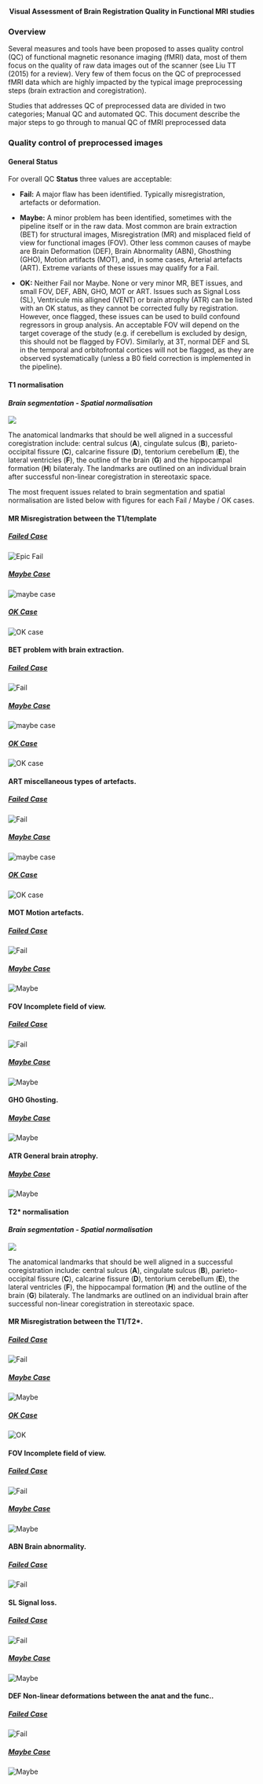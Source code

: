 <p align="center">
   <strong> Visual Assessment of Brain Registration Quality in Functional MRI studies </strong>
</p>

### Overview
Several measures and tools have been proposed to asses quality control (QC) of functional magnetic resonance imaging (fMRI) data, most of them focus on the quality of raw data images out of the scanner (see Liu TT (2015) for a review). Very few of them focus on the QC of  preprocessed fMRI data which are highly impacted by the typical image preprocessing steps (brain extraction and coregistration).

Studies that addresses QC of preprocessed data are divided in two categories;  Manual QC and automated QC. This document describe the major steps to  go through to manual QC of fMRI preprocessed data

### Quality control of preprocessed images
#### General Status

For overall QC **Status** three values are acceptable:
- **Fail:**  A major flaw has been identified. Typically misregistration, artefacts or deformation.

- **Maybe:**  A minor problem has been identified, sometimes with the pipeline itself or in the raw data. Most common are brain extraction (BET) for structural images, Misregistration (MR) and misplaced field of view  for functional images (FOV). Other less common causes of maybe are Brain Deformation (DEF), Brain Abnormality (ABN), Ghosthing (GHO), Motion artifacts (MOT), and, in some cases, Arterial artefacts (ART). Extreme variants of these issues may qualify for a Fail.

- **OK:** Neither Fail nor Maybe. None or very minor MR, BET issues, and small FOV, DEF, ABN, GHO, MOT or ART.  Issues such as Signal Loss (SL), Ventricule mis alligned (VENT) or brain atrophy (ATR) can be listed with an OK status, as they cannot be corrected fully by registration. However, once flagged, these issues can be used to build confound regressors in group analysis. An acceptable FOV will depend on the target coverage of the study (e.g. if cerebellum is excluded by design, this should not be flagged by FOV). Similarly, at 3T, normal DEF and SL in the temporal and orbitofrontal cortices will not be flagged, as they are observed systematically (unless a B0 field correction is implemented in the pipeline).   

#### T1 normalisation
#### *Brain segmentation - Spatial normalisation*
![](https://github.com/SIMEXP/zooniverse_qc/blob/master/qc_manual/fig_qc_t1.png?raw=true)

The anatomical landmarks that should be well aligned in a successful coregistration include: central sulcus (**A**), cingulate sulcus (**B**), parieto-occipital fissure (**C**), calcarine fissure (**D**), tentorium cerebellum (**E**), the lateral ventricles (**F**), the outline of the brain (**G**) and the hippocampal formation (**H**) bilateraly. The landmarks are outlined on an individual brain after successful non-linear coregistration in stereotaxic space.

The most frequent issues related to brain segmentation and spatial normalisation are listed below with figures for each Fail / Maybe / OK cases.

#### **MR** Misregistration between the T1/template

#####  [Failed Case](http://simexp.github.io/adhd200_qc_niak/wrapper_X0010032.html)


![Epic Fail](https://github.com/SIMEXP/zooniverse_qc/blob/master/qc_manual/Fig_anat_MR_fail/summary_X_0010032_anat2template_target.gif?raw=true)

#####  [Maybe Case](http://simexp.github.io/adhd200_qc_niak/wrapper_X0021005.html)
![maybe case](https://github.com/SIMEXP/zooniverse_qc/blob/master/qc_manual/Fig_anat_MR_maybe/summary_X_0021005_anat2template_target.gif?raw=true)

#####  [OK Case](http://simexp.github.io/adhd200_qc_athena/wrapper_X0021005.html)
![OK case](https://github.com/SIMEXP/zooniverse_qc/blob/master/qc_manual/Fig_anat_MR_ok/summary_X_0021041_anat2template_target.gif?raw=true)

#### **BET** problem with brain extraction.

#####  [Failed Case](http://simexp.github.io/adhd200_qc_athena/wrapper_X3699991.html)


![ Fail](https://github.com/SIMEXP/zooniverse_qc/blob/master/qc_manual/Fig_anat_BET_fail/summary_X_3699991_anat2template_target.gif?raw=true)

#####  [Maybe Case](http://simexp.github.io/adhd200_qc_niak/wrapper_X0010042.html)
![maybe case](https://github.com/SIMEXP/zooniverse_qc/blob/master/qc_manual/Fig_anat_BET_maybe/summary_X_0010042_anat2template_target.gif?raw=true)

#####  [OK Case](http://simexp.github.io/adhd200_qc_niak/wrapper_X1988015.html)
![OK case](https://github.com/SIMEXP/zooniverse_qc/blob/master/qc_manual/Fig_anat_BET_OK/summary_X_1988015_anat2template_target.gif?raw=true)


#### **ART**    miscellaneous types of artefacts.

#####  [Failed Case](http://simexp.github.io/adhd200_qc_niak/wrapper_X0010013.html)


![ Fail](https://github.com/SIMEXP/zooniverse_qc/blob/master/qc_manual/Fig_anat_ART_fail/summary_X_0010013_anat2template_target.gif?raw=true)

#####  [Maybe Case](http://simexp.github.io/adhd200_qc_niak/wrapper_X2026113.html)
![maybe case](https://github.com/SIMEXP/zooniverse_qc/blob/master/qc_manual/Fig_anat_ART_maybe/summary_X_2026113_anat2template_target.gif?raw=true)

#####  [OK Case](http://simexp.github.io/adhd200_qc_niak/wrapper_X0021043.html)
![OK case](https://github.com/SIMEXP/zooniverse_qc/blob/master/qc_manual/Fig_anat_ART_OK/summary_X_0021043_anat2template_target.gif?raw=true)


#### **MOT** Motion artefacts.

#####  [Failed Case](http://simexp.github.io/adhd200_qc_niak/wrapper_X0010003.html)

![ Fail](https://github.com/SIMEXP/zooniverse_qc/blob/master/qc_manual/Fig_anat_MOT_fail/summary_X_0010003_anat2template_target.gif?raw=true)

#####  [Maybe Case](http://simexp.github.io/adhd200_qc_niak/wrapper_X1696588.html)

![ Maybe](https://github.com/SIMEXP/zooniverse_qc/blob/master/qc_manual/Fig_anat_MOT_maybe/summary_X_1696588_anat2template_target.gif?raw=true)


#### **FOV** Incomplete field of view.

##### [Failed Case](http://simexp.github.io/adhd200_qc_athena/wrapper_X2854839.html)

![ Fail](https://github.com/SIMEXP/zooniverse_qc/blob/master/qc_manual/Fig_anat_FOV_fail/summary_X_2854839_anat2template_target.gif?raw=true)

#####  [Maybe Case](http://simexp.github.io/adhd200_qc_niak/wrapper_X2907383.html)

![ Maybe](https://github.com/SIMEXP/zooniverse_qc/blob/master/qc_manual/Fig_anat_FOV_maybe/summary_X_2907383_anat2template_target.gif?raw=true)


#### **GHO** Ghosting.

#####  [Maybe Case](http://simexp.github.io/adhd200_qc_niak/wrapper_X3515506.html)

![ Maybe](https://github.com/SIMEXP/zooniverse_qc/blob/master/qc_manual/Fig_anat_GHO_maybe/summary_X_3515506_anat2template_target.gif?raw=true)


#### **ATR** General brain atrophy.

#####  [Maybe Case](http://simexp.github.io/adhd200_qc_niak/wrapper_X3163200.html)

![ Maybe](https://github.com/SIMEXP/zooniverse_qc/blob/master/qc_manual/Fig_anat_ATR_maybe/summary_X_3163200_anat2template_target.gif?raw=true)



#### T2* normalisation
#### *Brain segmentation - Spatial normalisation*
![](https://github.com/SIMEXP/zooniverse_qc/blob/master/qc_manual/fig_qc_t2.png?raw=true)

The anatomical landmarks that should be well aligned in a successful coregistration include: central sulcus (**A**), cingulate sulcus (**B**), parieto-occipital fissure (**C**), calcarine fissure (**D**), tentorium cerebellum (**E**), the lateral ventricles (**F**), the hippocampal formation (**H**) and the outline of the brain (**G**) bilateraly. The landmarks are outlined on an individual brain after successful non-linear coregistration in stereotaxic space.

#### **MR** Misregistration between the T1/T2*.

##### [Failed Case](http://simexp.github.io/adhd200_qc_athena/wrapper_X0026030.html)

![ Fail](https://github.com/SIMEXP/zooniverse_qc/blob/master/qc_manual/Fig_func_MR_fail/summary_X_0026030_func2anat_target.gif?raw=true)

#####  [Maybe Case](http://simexp.github.io/adhd200_qc_athena/wrapper_X0010002.html)

![ Maybe](https://github.com/SIMEXP/zooniverse_qc/blob/master/qc_manual/Fig_func_MR_maybe/summary_X_0010002_func2anat_target.gif?raw=true)

#####  [OK Case](http://simexp.github.io/adhd200_qc_niak/wrapper_X0010054.html)

![ OK](https://github.com/SIMEXP/zooniverse_qc/blob/master/qc_manual/Fig_func_MR_OK/summary_X_0010054_func2anat_target.gif?raw=true)

#### **FOV** Incomplete field of view.

##### [Failed Case](http://simexp.github.io/adhd200_qc_niak/wrapper_X0026043.html)

![ Fail](https://github.com/SIMEXP/zooniverse_qc/blob/master/qc_manual/Fig_func_FOV_fail/summary_X_0026043_func2anat_target.gif?raw=true)

#####  [Maybe Case](http://simexp.github.io/adhd200_qc_niak/wrapper_X0026005.html)

![ Maybe](https://github.com/SIMEXP/zooniverse_qc/blob/master/qc_manual/Fig_func_FOV_maybe/summary_X_0026005_func2anat_target.gif?raw=true)

#### **ABN**  Brain abnormality.

##### [Failed Case](http://simexp.github.io/adhd200_qc_niak/wrapper_X0026043.html)

![ Fail](https://github.com/SIMEXP/zooniverse_qc/blob/master/qc_manual/Fig_func_ABN_fail/summary_X_0016017_func2anat_target.gif?raw=true)

#### **SL** Signal loss.

##### [Failed Case](http://simexp.github.io/adhd200_qc_niak/wrapper_X0010023.html)

![ Fail](https://github.com/SIMEXP/zooniverse_qc/blob/master/qc_manual/Fig_func_SL_fail/summary_X_0010023_func2anat_target.gif?raw=true)

#####  [Maybe Case](http://simexp.github.io/adhd200_qc_niak/wrapper_X1201251.html)

![ Maybe](https://github.com/SIMEXP/zooniverse_qc/blob/master/qc_manual/Fig_func_SL_maybe/summary_X_1201251_func2anat_target.gif?raw=true)


#### **DEF** Non-linear deformations between the anat and the func..

##### [Failed Case](http://simexp.github.io/adhd200_qc_athena/wrapper_X8218392.html)

![ Fail](https://github.com/SIMEXP/zooniverse_qc/blob/master/qc_manual/Fig_func_DEF_fail/summary_X_8218392_func2anat_target.gif?raw=true)

#####  [Maybe Case](http://simexp.github.io/adhd200_qc_athena/wrapper_X0026016.html)

![ Maybe](https://github.com/SIMEXP/zooniverse_qc/blob/master/qc_manual/Fig_func_DEF_maybe/summary_X_0026016_func2anat_target.gif?raw=true)
